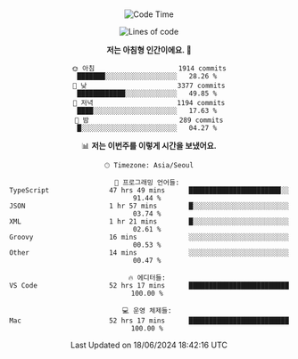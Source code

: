 <div align="center">

<br />

 <!--START_SECTION:waka-->
![Code Time](http://img.shields.io/badge/Code%20Time-2%2C676%20hrs%2016%20mins-blue)

![Lines of code](https://img.shields.io/badge/%EC%A0%80%EB%8A%94%20%EC%97%AC%ED%83%9C%EA%B9%8C%EC%A7%80%20-3.9%20million%20%EC%A4%84%EC%9D%98%20%EC%BD%94%EB%93%9C%EB%A5%BC%20%EC%9E%91%EC%84%B1%ED%96%88%EC%96%B4%EC%9A%94.-blue)

**저는 아침형 인간이에요. 🐤** 

```text
🌞 아침                     1914 commits        ███████░░░░░░░░░░░░░░░░░░   28.26 % 
🌆 낮　                     3377 commits        ████████████░░░░░░░░░░░░░   49.85 % 
🌃 저녁                     1194 commits        ████░░░░░░░░░░░░░░░░░░░░░   17.63 % 
🌙 밤　                     289 commits         █░░░░░░░░░░░░░░░░░░░░░░░░   04.27 % 
```


📊 **저는 이번주를 이렇게 시간을 보냈어요.** 

```text
🕑︎ Timezone: Asia/Seoul

💬 프로그래밍 언어들: 
TypeScript               47 hrs 49 mins      ███████████████████████░░   91.44 % 
JSON                     1 hr 57 mins        █░░░░░░░░░░░░░░░░░░░░░░░░   03.74 % 
XML                      1 hr 21 mins        █░░░░░░░░░░░░░░░░░░░░░░░░   02.61 % 
Groovy                   16 mins             ░░░░░░░░░░░░░░░░░░░░░░░░░   00.53 % 
Other                    14 mins             ░░░░░░░░░░░░░░░░░░░░░░░░░   00.47 % 

🔥 에디터들: 
VS Code                  52 hrs 17 mins      █████████████████████████   100.00 % 

💻 운영 체제들: 
Mac                      52 hrs 17 mins      █████████████████████████   100.00 % 
```


 Last Updated on 18/06/2024 18:42:16 UTC
<!--END_SECTION:waka-->

</div>
